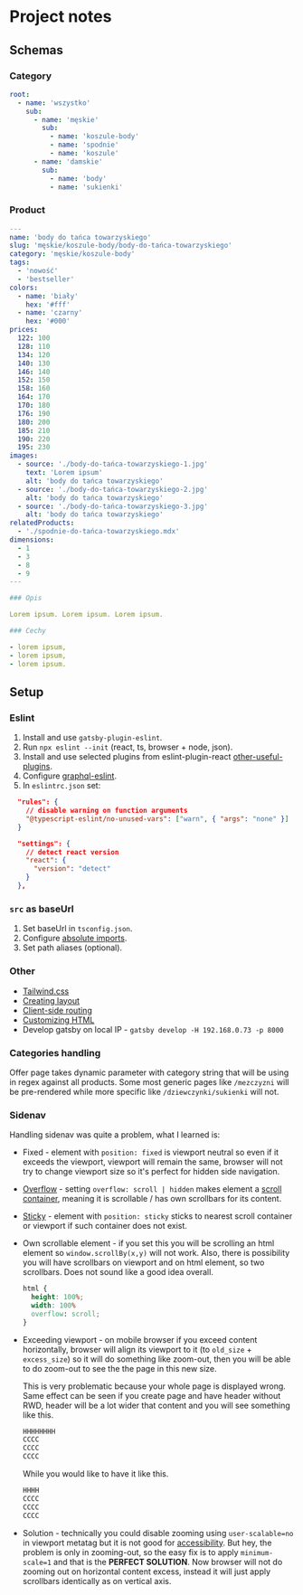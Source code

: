 # Project notes

## Schemas

### Category

```yaml
root:
  - name: 'wszystko'
    sub:
      - name: 'męskie'
        sub:
          - name: 'koszule-body'
          - name: 'spodnie'
          - name: 'koszule'
      - name: 'damskie'
        sub:
          - name: 'body'
          - name: 'sukienki'
```

### Product

```yaml
---
name: 'body do tańca towarzyskiego'
slug: 'męskie/koszule-body/body-do-tańca-towarzyskiego'
category: 'męskie/koszule-body'
tags:
  - 'nowość'
  - 'bestseller'
colors:
  - name: 'biały'
    hex: '#fff'
  - name: 'czarny'
    hex: '#000'
prices:
  122: 100
  128: 110
  134: 120
  140: 130
  146: 140
  152: 150
  158: 160
  164: 170
  170: 180
  176: 190
  180: 200
  185: 210
  190: 220
  195: 230
images:
  - source: './body-do-tańca-towarzyskiego-1.jpg'
    text: 'Lorem ipsum'
    alt: 'body do tańca towarzyskiego'
  - source: './body-do-tańca-towarzyskiego-2.jpg'
    alt: 'body do tańca towarzyskiego'
  - source: './body-do-tańca-towarzyskiego-3.jpg'
    alt: 'body do tańca towarzyskiego'
relatedProducts:
  - './spodnie-do-tańca-towarzyskiego.mdx'
dimensions:
  - 1
  - 3
  - 8
  - 9
---

### Opis

Lorem ipsum. Lorem ipsum. Lorem ipsum.

### Cechy

- lorem ipsum,
- lorem ipsum,
- lorem ipsum.
```

## Setup

### Eslint

1. Install and use `gatsby-plugin-eslint`.
1. Run `npx eslint --init` (react, ts, browser + node, json).
1. Install and use selected plugins from eslint-plugin-react [other-useful-plugins](https://www.npmjs.com/package/eslint-plugin-react#other-useful-plugins).
1. Configure [graphql-eslint](https://www.gatsbyjs.com/docs/how-to/local-development/graphql-typegen/#graphql-eslint).
1. In `eslintrc.json` set:

```json
  "rules": {
    // disable warning on function arguments
    "@typescript-eslint/no-unused-vars": ["warn", { "args": "none" }]
  }

  "settings": {
    // detect react version
    "react": {
      "version": "detect"
    }
  },
```

### `src` as baseUrl

1. Set baseUrl in `tsconfig.json`.
1. Configure [absolute imports](https://www.gatsbyjs.com/docs/how-to/custom-configuration/add-custom-webpack-config/#absolute-imports).
1. Set path aliases (optional).

### Other

- [Tailwind.css](https://tailwindcss.com/docs/guides/gatsby)
- [Creating layout](https://www.gatsbyjs.com/docs/how-to/routing/layout-components/#how-to-prevent-layout-components-from-unmounting)
- [Client-side routing](https://www.gatsbyjs.com/docs/reference/routing/file-system-route-api/#creating-client-only-routes)
- [Customizing HTML](https://www.gatsbyjs.com/docs/custom-html/)
- Develop gatsby on local IP - `gatsby develop -H 192.168.0.73 -p 8000`

### Categories handling

Offer page takes dynamic parameter with category string that will be using in regex against all products. Some most generic pages like `/mezczyzni` will be pre-rendered while more specific like `/dziewczynki/sukienki` will not.

### Sidenav

Handling sidenav was quite a problem, what I learned is:

- Fixed - element with `position: fixed` is viewport neutral so even if it exceeds the viewport, viewport will remain the same, browser will not try to change viewport size so it's perfect for hidden side navigation.
- [Overflow](https://developer.mozilla.org/en-US/docs/Learn/CSS/Building_blocks/Overflowing_content) - setting `overflow: scroll | hidden` makes element a [scroll container](https://developer.mozilla.org/en-US/docs/Glossary/Scroll_container), meaning it is scrollable / has own scrollbars for its content.
- [Sticky](https://developer.mozilla.org/en-US/docs/Web/CSS/position) - element with `position: sticky` sticks to nearest scroll container or viewport if such container does not exist.
- Own scrollable element - if you set this you will be scrolling an html element so `window.scrollBy(x,y)` will not work. Also, there is possibility you will have scrollbars on viewport and on html element, so two scrollbars. Does not sound like a good idea overall.

  ```css
  html {
    height: 100%;
    width: 100%
    overflow: scroll;
  }
  ```

- Exceeding viewport - on mobile browser if you exceed content horizontally, browser will align its viewport to it (to `old_size` + `excess_size`) so it will do something like zoom-out, then you will be able to do zoom-out to see the the page in this new size.

  This is very problematic because your whole page is displayed wrong. Same effect can be seen if you create page and have header without RWD, header will be a lot wider that content and you will see something like this.

  ```txt
  HHHHHHHH
  CCCC
  CCCC
  CCCC
  ```

  While you would like to have it like this.

  ```txt
  HHHH
  CCCC
  CCCC
  CCCC
  ```

- Solution - technically you could disable zooming using `user-scalable=no` in viewport metatag but it is not good for [accessibility](https://www.boia.org/blog/web-accessibility-tips-dont-disable-zooming-yes-even-on-mobile). But hey, the problem is only in zooming-out, so the easy fix is to apply `minimum-scale=1` and that is the **PERFECT SOLUTION**. Now browser will not do zooming out on horizontal content excess, instead it will just apply scrollbars identically as on vertical axis.
